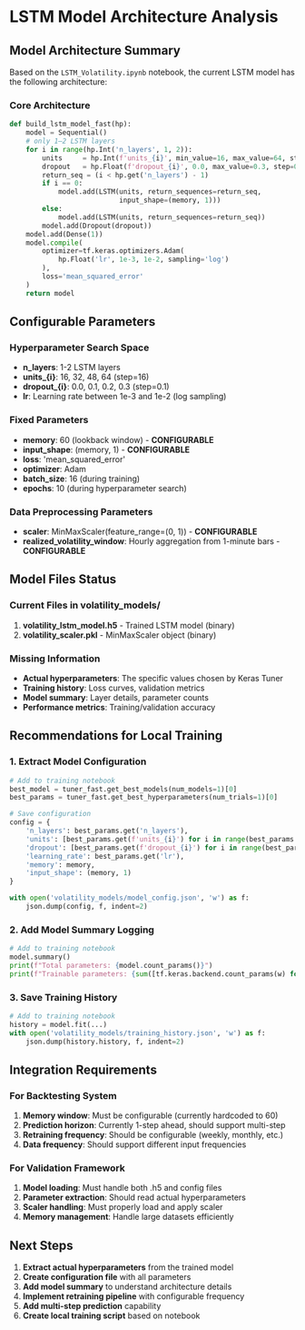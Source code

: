 # LSTM Model Architecture Analysis

## Model Architecture Summary

Based on the `LSTM_Volatility.ipynb` notebook, the current LSTM model has the following architecture:

### Core Architecture
```python
def build_lstm_model_fast(hp):
    model = Sequential()
    # only 1–2 LSTM layers
    for i in range(hp.Int('n_layers', 1, 2)):
        units     = hp.Int(f'units_{i}', min_value=16, max_value=64, step=16)
        dropout   = hp.Float(f'dropout_{i}', 0.0, max_value=0.3, step=0.1)
        return_seq = (i < hp.get('n_layers') - 1)
        if i == 0:
            model.add(LSTM(units, return_sequences=return_seq,
                           input_shape=(memory, 1)))
        else:
            model.add(LSTM(units, return_sequences=return_seq))
        model.add(Dropout(dropout))
    model.add(Dense(1))
    model.compile(
        optimizer=tf.keras.optimizers.Adam(
            hp.Float('lr', 1e-3, 1e-2, sampling='log')
        ),
        loss='mean_squared_error'
    )
    return model
```

## Configurable Parameters

### Hyperparameter Search Space
- **n_layers**: 1-2 LSTM layers
- **units_{i}**: 16, 32, 48, 64 (step=16)
- **dropout_{i}**: 0.0, 0.1, 0.2, 0.3 (step=0.1)
- **lr**: Learning rate between 1e-3 and 1e-2 (log sampling)

### Fixed Parameters
- **memory**: 60 (lookback window) - **CONFIGURABLE**
- **input_shape**: (memory, 1) - **CONFIGURABLE**
- **loss**: 'mean_squared_error'
- **optimizer**: Adam
- **batch_size**: 16 (during training)
- **epochs**: 10 (during hyperparameter search)

### Data Preprocessing Parameters
- **scaler**: MinMaxScaler(feature_range=(0, 1)) - **CONFIGURABLE**
- **realized_volatility_window**: Hourly aggregation from 1-minute bars - **CONFIGURABLE**

## Model Files Status

### Current Files in volatility_models/
1. **volatility_lstm_model.h5** - Trained LSTM model (binary)
2. **volatility_scaler.pkl** - MinMaxScaler object (binary)

### Missing Information
- **Actual hyperparameters**: The specific values chosen by Keras Tuner
- **Training history**: Loss curves, validation metrics
- **Model summary**: Layer details, parameter counts
- **Performance metrics**: Training/validation accuracy

## Recommendations for Local Training

### 1. Extract Model Configuration
```python
# Add to training notebook
best_model = tuner_fast.get_best_models(num_models=1)[0]
best_params = tuner_fast.get_best_hyperparameters(num_trials=1)[0]

# Save configuration
config = {
    'n_layers': best_params.get('n_layers'),
    'units': [best_params.get(f'units_{i}') for i in range(best_params.get('n_layers'))],
    'dropout': [best_params.get(f'dropout_{i}') for i in range(best_params.get('n_layers'))],
    'learning_rate': best_params.get('lr'),
    'memory': memory,
    'input_shape': (memory, 1)
}

with open('volatility_models/model_config.json', 'w') as f:
    json.dump(config, f, indent=2)
```

### 2. Add Model Summary Logging
```python
# Add to training notebook
model.summary()
print(f"Total parameters: {model.count_params()}")
print(f"Trainable parameters: {sum([tf.keras.backend.count_params(w) for w in model.trainable_weights])}")
```

### 3. Save Training History
```python
# Add to training notebook
history = model.fit(...)
with open('volatility_models/training_history.json', 'w') as f:
    json.dump(history.history, f, indent=2)
```

## Integration Requirements

### For Backtesting System
1. **Memory window**: Must be configurable (currently hardcoded to 60)
2. **Prediction horizon**: Currently 1-step ahead, should support multi-step
3. **Retraining frequency**: Should be configurable (weekly, monthly, etc.)
4. **Data frequency**: Should support different input frequencies

### For Validation Framework
1. **Model loading**: Must handle both .h5 and config files
2. **Parameter extraction**: Should read actual hyperparameters
3. **Scaler handling**: Must properly load and apply scaler
4. **Memory management**: Handle large datasets efficiently

## Next Steps

1. **Extract actual hyperparameters** from the trained model
2. **Create configuration file** with all parameters
3. **Add model summary** to understand architecture details
4. **Implement retraining pipeline** with configurable frequency
5. **Add multi-step prediction** capability
6. **Create local training script** based on notebook 